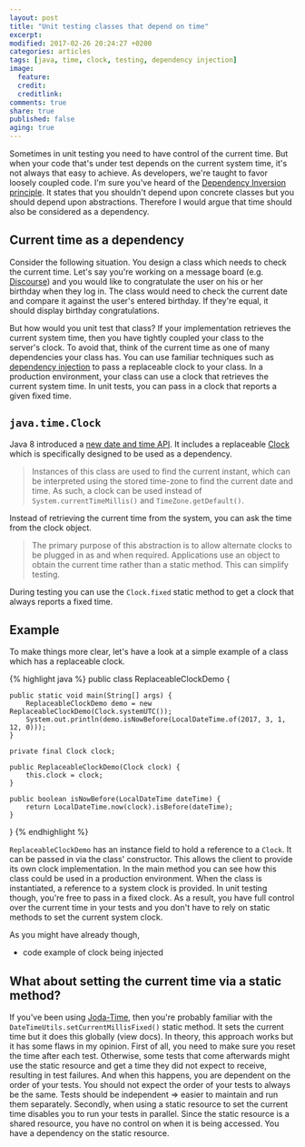 ```yaml
---
layout: post
title: "Unit testing classes that depend on time"
excerpt:
modified: 2017-02-26 20:24:27 +0200
categories: articles
tags: [java, time, clock, testing, dependency injection]
image:
  feature:
  credit:
  creditlink:
comments: true
share: true
published: false
aging: true
---
```


Sometimes in unit testing you need to have control of the current time. But when your code that's under test depends on the current system time, it's not always that easy to achieve. As developers, we're taught to favor loosely coupled code. I'm sure you've heard of the [Dependency Inversion principle](https://en.wikipedia.org/wiki/Dependency_inversion_principle). It states that you shouldn't depend upon concrete classes but you should depend upon abstractions. Therefore I would argue that time should also be considered as a dependency.

## Current time as a dependency

Consider the following situation. You design a class which needs to check the current time. Let's say you're working on a message board (e.g. [Discourse](https://www.discourse.org/)) and you would like to congratulate the user on his or her birthday when they log in. The class would need to check the current date and compare it against the user's entered birthday. If they're equal, it should display birthday congratulations.

But how would you unit test that class? If your implementation retrieves the current system time, then you have tightly coupled your class to the server's clock. To avoid that, think of the current time as one of many dependencies your class has. You can use familiar techniques such as [dependency injection](https://en.wikipedia.org/wiki/Dependency_injection "Dependency Injection") to pass a replaceable clock to your class. In a production environment, your class can use a clock that retrieves the current system time. In unit tests, you can pass in a clock that reports a given fixed time.

## `java.time.Clock`

Java 8 introduced a [new date and time API](http://www.oracle.com/technetwork/articles/java/jf14-date-time-2125367.html "Java SE 8 Date and Time"). It includes a replaceable [Clock](https://docs.oracle.com/javase/8/docs/api/java/time/Clock.html) which is specifically designed to be used as a dependency.

> Instances of this class are used to find the current instant, which can be interpreted using the stored time-zone to find the current date and time. As such, a clock can be used instead of `System.currentTimeMillis()` and `TimeZone.getDefault()`.

Instead of retrieving the current time from the system, you can ask the time from the clock object.

> The primary purpose of this abstraction is to allow alternate clocks to be plugged in as and when required. Applications use an object to obtain the current time rather than a static method. This can simplify testing.

During testing you can use the `Clock.fixed` static method to get a clock that always reports a fixed time.

## Example

To make things more clear, let's have a look at a simple example of a class which has a replaceable clock.

{% highlight java %}
public class ReplaceableClockDemo {

    public static void main(String[] args) {
        ReplaceableClockDemo demo = new ReplaceableClockDemo(Clock.systemUTC());
        System.out.println(demo.isNowBefore(LocalDateTime.of(2017, 3, 1, 12, 0)));
    }

    private final Clock clock;

    public ReplaceableClockDemo(Clock clock) {
        this.clock = clock;
    }

    public boolean isNowBefore(LocalDateTime dateTime) {
        return LocalDateTime.now(clock).isBefore(dateTime);
    }

}
{% endhighlight %}

`ReplaceableClockDemo` has an instance field to hold a reference to a `Clock`. It can be passed in via the class' constructor. This allows the client to provide its own clock implementation. In the main method you can see how this class could be used in a production environment. When the class is instantiated, a reference to a system clock is provided. In unit testing though, you're free to pass in a fixed clock. As a result, you have full control over the current time in your tests and you don't have to rely on static methods to set the current system clock.

As you might have already though,


* code example of clock being injected

## What about setting the current time via a static method?

If you've been using [Joda-Time](http://www.joda.org/joda-time/ "Joda-Time"), then you're probably familiar with the `DateTimeUtils.setCurrentMillisFixed()` static method. It sets the current time but it does this globally (view docs). In theory, this approach works but it has some flaws in my opinion. First of all, you need to make sure you reset the time after each test. Otherwise, some tests that come afterwards might use the static resource and get a time they did not expect to receive, resulting in test failures. And when this happens, you are dependent on the order of your tests. You should not expect the order of your tests to always be the same. Tests should be independent => easier to maintain and run them separately. Secondly, when using a static resource to set the current time disables you to run your tests in parallel. Since the static resource is a shared resource, you have no control on when it is being accessed. You have a dependency on the static resource.
